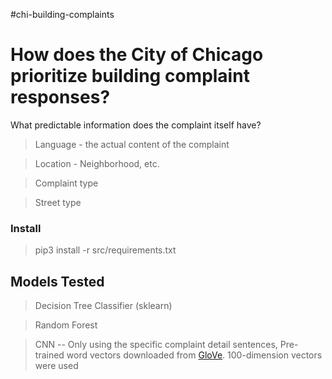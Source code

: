 #chi-building-complaints

# How does the City of Chicago prioritize building complaint responses?

What predictable information does the complaint itself have?

> Language - the actual content of the complaint

> Location - Neighborhood, etc.

> Complaint type

> Street type


### Install

> pip3 install -r src/requirements.txt

## Models Tested 

> Decision Tree Classifier (sklearn)

> Random Forest

> CNN  -- Only using the specific complaint detail sentences, Pre-trained word vectors downloaded from [GloVe](https://nlp.stanford.edu/projects/glove/).  100-dimension vectors were used




